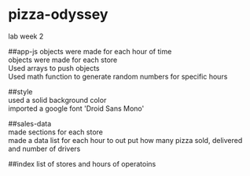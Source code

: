 # pizza-odyssey
lab week 2

##app-js
objects were made for each hour of time  
objects were made for each store  
Used arrays to push objects    
Used math function to generate random numbers for specific hours  

##style  
used a solid background color  
imported a google font 'Droid Sans Mono'  

##sales-data  
made sections for each store  
made a data list for each hour to out put how many pizza sold, delivered and number of drivers  

##index
list of stores and hours of operatoins
